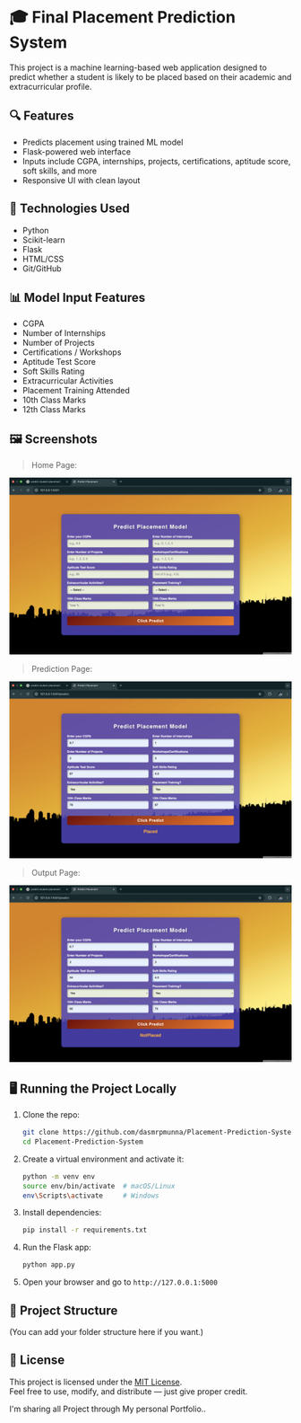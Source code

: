 # 🎓 Final Placement Prediction System

This project is a machine learning-based web application designed to predict whether a student is likely to be placed based on their academic and extracurricular profile.

## 🔍 Features

- Predicts placement using trained ML model
- Flask-powered web interface
- Inputs include CGPA, internships, projects, certifications, aptitude score, soft skills, and more
- Responsive UI with clean layout

## 🚀 Technologies Used

- Python
- Scikit-learn
- Flask
- HTML/CSS
- Git/GitHub

## 📊 Model Input Features

- CGPA  
- Number of Internships  
- Number of Projects  
- Certifications / Workshops  
- Aptitude Test Score  
- Soft Skills Rating  
- Extracurricular Activities  
- Placement Training Attended  
- 10th Class Marks  
- 12th Class Marks  

## 🖼️ Screenshots

> Home Page:

![Home Page](images/1.png)

> Prediction Page:

![Prediction Page](images/2.png)

> Output Page:

![Output Page](images/3.png)

## 🖥️ Running the Project Locally

1. Clone the repo:
    ```bash
    git clone https://github.com/dasmrpmunna/Placement-Prediction-System.git
    cd Placement-Prediction-System
    ```

2. Create a virtual environment and activate it:
    ```bash
    python -m venv env
    source env/bin/activate  # macOS/Linux
    env\Scripts\activate     # Windows
    ```

3. Install dependencies:
    ```bash
    pip install -r requirements.txt
    ```

4. Run the Flask app:
    ```bash
    python app.py
    ```

5. Open your browser and go to `http://127.0.0.1:5000`

## 📁 Project Structure

(You can add your folder structure here if you want.)

## 📄 License

This project is licensed under the [MIT License](LICENSE).  
Feel free to use, modify, and distribute — just give proper credit.

I'm sharing all Project through My personal Portfolio..
